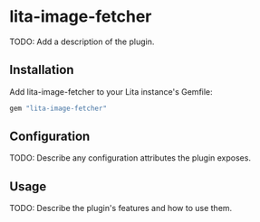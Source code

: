 # lita-image-fetcher

TODO: Add a description of the plugin.

## Installation

Add lita-image-fetcher to your Lita instance's Gemfile:

``` ruby
gem "lita-image-fetcher"
```

## Configuration

TODO: Describe any configuration attributes the plugin exposes.

## Usage

TODO: Describe the plugin's features and how to use them.
